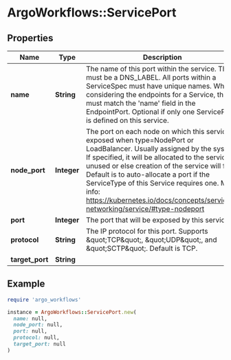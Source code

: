 # ArgoWorkflows::ServicePort

## Properties

| Name | Type | Description | Notes |
| ---- | ---- | ----------- | ----- |
| **name** | **String** | The name of this port within the service. This must be a DNS_LABEL. All ports within a ServiceSpec must have unique names. When considering the endpoints for a Service, this must match the &#39;name&#39; field in the EndpointPort. Optional if only one ServicePort is defined on this service. | [optional] |
| **node_port** | **Integer** | The port on each node on which this service is exposed when type&#x3D;NodePort or LoadBalancer. Usually assigned by the system. If specified, it will be allocated to the service if unused or else creation of the service will fail. Default is to auto-allocate a port if the ServiceType of this Service requires one. More info: https://kubernetes.io/docs/concepts/services-networking/service/#type-nodeport | [optional] |
| **port** | **Integer** | The port that will be exposed by this service. |  |
| **protocol** | **String** | The IP protocol for this port. Supports \&quot;TCP\&quot;, \&quot;UDP\&quot;, and \&quot;SCTP\&quot;. Default is TCP. | [optional] |
| **target_port** | **String** |  | [optional] |

## Example

```ruby
require 'argo_workflows'

instance = ArgoWorkflows::ServicePort.new(
  name: null,
  node_port: null,
  port: null,
  protocol: null,
  target_port: null
)
```

